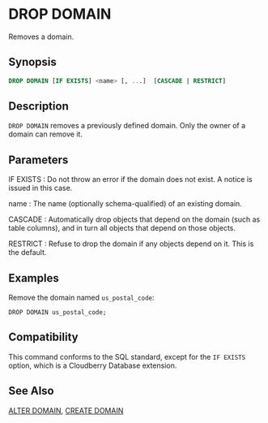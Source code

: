 # DROP DOMAIN

Removes a domain.

## Synopsis

```sql
DROP DOMAIN [IF EXISTS] <name> [, ...]  [CASCADE | RESTRICT]
```

## Description

`DROP DOMAIN` removes a previously defined domain. Only the owner of a domain can remove it.

## Parameters

IF EXISTS
:   Do not throw an error if the domain does not exist. A notice is issued in this case.

name
:   The name (optionally schema-qualified) of an existing domain.

CASCADE
:   Automatically drop objects that depend on the domain (such as table columns), and in turn all objects that depend on those objects.

RESTRICT
:   Refuse to drop the domain if any objects depend on it. This is the default.

## Examples

Remove the domain named `us_postal_code`:

```
DROP DOMAIN us_postal_code;
```

## Compatibility

This command conforms to the SQL standard, except for the `IF EXISTS` option, which is a Cloudberry Database extension.

## See Also

[ALTER DOMAIN](/docs/sql-statements/sql-statement-alter-domain.md), [CREATE DOMAIN](/docs/sql-statements/sql-statement-create-domain.md)



